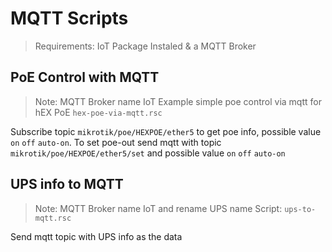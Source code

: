 # MQTT Scripts

> Requirements: IoT Package Instaled & a MQTT Broker

## PoE Control with MQTT

> Note: MQTT Broker name IoT
> Example simple poe control via mqtt for hEX PoE `hex-poe-via-mqtt.rsc`

Subscribe topic `mikrotik/poe/HEXPOE/ether5` to get poe info, possible value `on` `off` `auto-on`.
To set poe-out send mqtt with topic `mikrotik/poe/HEXPOE/ether5/set` and possible value `on` `off` `auto-on`

## UPS info to MQTT

> Note: MQTT Broker name IoT and rename UPS name
> Script: `ups-to-mqtt.rsc`

Send mqtt topic with UPS info as the data
